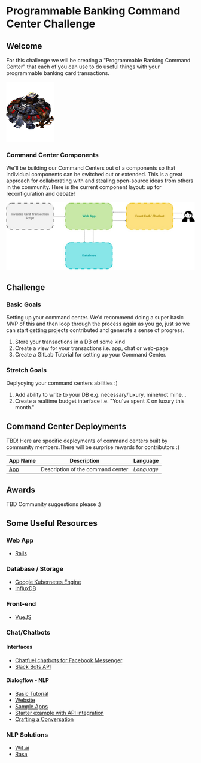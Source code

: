 # Programmable Banking Command Center Challenge

##  Welcome

For this challenge we will be creating a "Programmable Banking Command Center" that each of you can use to do useful things with your programmable banking card transactions.

<img src = "/images/starcraft_command_center.gif">

### Command Center Components

We'll be building our Command Centers out of a components so that individual components can be switched out or extended. This is a great approach for collaborating with and stealing open-source ideas from others in the community. Here is the current component layout: up for reconfiguration and debate!

<img src = " images/command_center_components.jpg">

## Challenge

### Basic Goals

Setting up your command center. We'd recommend doing a super basic MVP of this and then loop through the process again as you go, just so we can start getting projects contributed and generate a sense of progress.

1. Store your transactions in a DB of some kind
2. Create a view for your transactions i.e. app, chat or web-page
3. Create a GitLab Tutorial for setting up your Command Center.

### Stretch Goals
Deplyoying your command centers abilities :)

1. Add ability to write to your DB e.g. necessary/luxury, mine/not mine...
2. Create a realtime budget interface i.e. "You've spent X on luxury this month."

## Command Center Deployments
TBD! Here are specific deployments of command centers built by community members.There will be surprise rewards for contributors :)

| App Name      |Description    |Language|
| ------------- |-------------| -----|
| [App](link)| Description of the command center | *Language* |

## Awards

TBD Community suggestions please :)

## Some Useful Resources

### Web App
- [Rails](https://rubyonrails.org/)

### Database / Storage

- [Google Kubernetes Engine](https://cloud.google.com/kubernetes-engine)
- [InfluxDB](https://www.influxdata.com/)

### Front-end
- [VueJS](https://vuejs.org/)

### Chat/Chatbots

#### Interfaces

- [Chatfuel chatbots for Facebook Messenger](https://chatfuel.com/)
- [Slack Bots API](https://api.slack.com/bot-users)

#### Dialogflow - NLP

- [Basic Tutorial](https://developers.google.com/actions/dialogflow/first-app) 
- [Website](https://dialogflow.com/) 
- [Sample Apps](https://dialogflow.com/docs/examples/) 
- [Starter example with API integration](https://dialogflow.com/docs/getting-started/basic-fulfillment-conversation) 
- [Crafting a Conversation](https://developers.google.com/actions/design/walkthrough#write_dialogs)

### NLP Solutions
- [Wit.ai](https://wit.ai/) 
- [Rasa](http://rasa.com/) 